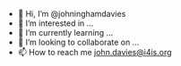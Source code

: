 - 👋 Hi, I’m @johninghamdavies 
- 👀 I’m interested in ...
- 🌱 I’m currently learning ...
- 💞️ I’m looking to collaborate on ...
- 📫 How to reach me john.davies@i4is.org

<!---
johninghamdavies/johninghamdavies is a ✨ special ✨ repository because its `README.md` (this file) appears on your GitHub profile.
You can click the Preview link to take a look at your changes.
--->
